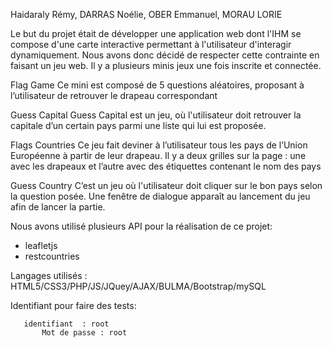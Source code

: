 
Haidaraly Rémy,
DARRAS Noélie,
OBER Emmanuel,
MORAU LORIE


Le but du projet était de développer une application web dont l'IHM se compose d'une carte interactive permettant à l'utilisateur d'interagir dynamiquement.
Nous avons donc décidé de respecter cette contrainte en faisant un jeu web. Il y a plusieurs minis jeux une fois inscrite et connectée. 

Flag Game
Ce mini est composé de 5 questions aléatoires, proposant à l’utilisateur de
retrouver le drapeau correspondant

Guess Capital
Guess Capital est un jeu, où l'utilisateur doit retrouver la capitale d’un certain
pays parmi une liste qui lui est proposée.

Flags Countries
Ce jeu fait deviner à l’utilisateur tous les pays de l’Union Européenne à partir
de leur drapeau. Il y a deux grilles sur la page : une avec les drapeaux et l’autre avec
des étiquettes contenant le nom des pays

Guess Country
C’est un jeu où l'utilisateur doit cliquer sur le bon pays selon la question
posée. Une fenêtre de dialogue apparaît au lancement du jeu afin de lancer la partie.



Nous avons utilisé plusieurs API pour la réalisation de ce projet: 
  - leafletjs
  - restcountries

Langages utilisés : HTML5/CSS3/PHP/JS/JQuey/AJAX/BULMA/Bootstrap/mySQL


Identifiant pour faire des tests: 


       identifiant  : root
		   Mot de passe : root

